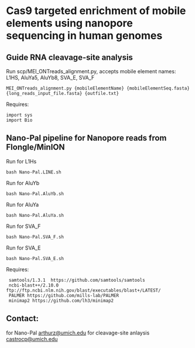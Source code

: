 # Cas9 targeted enrichment of mobile elements using nanopore sequencing in human genomes

## Guide RNA cleavage-site analysis

Run scp/MEI_ONTreads_alignment.py, accepts mobile element names: L1HS, AluYa5, AluYb8, SVA_E, SVA_F
```
MEI_ONTreads_alignment.py {mobileElementName} {mobileElementSeq.fasta} {long_reads_input_file.fasta} {outfile.txt}
```

Requires: 
```
import sys 
import Bio
```

## Nano-Pal pipeline for Nanopore reads from Flongle/MinION 

Run for L1Hs
```
bash Nano-Pal.LINE.sh
```

Run for AluYb
```
bash Nano-Pal.AluYb.sh
```

Run for AluYa
```
bash Nano-Pal.AluYa.sh
```

Run for SVA_F
```
bash Nano-Pal.SVA_F.sh
```

Run for SVA_E
```
bash Nano-Pal.SVA_E.sh
```

Requires:
```
 samtools/1.3.1  https://github.com/samtools/samtools
 ncbi-blast++/2.10.0  ftp://ftp.ncbi.nlm.nih.gov/blast/executables/blast+/LATEST/
 PALMER https://github.com/mills-lab/PALMER
 minimap2 https://github.com/lh3/minimap2

```
## Contact:

for Nano-Pal [arthurz@umich.edu](arthurz@umich.edu)
for cleavage-site anlaysis castrocp@umich.edu

